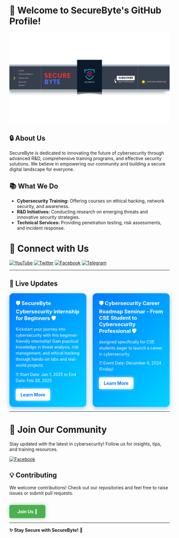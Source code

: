 # 👋 Welcome to SecureByte's GitHub Profile!

![Banner](https://github.com/SecureByteOfficial/SecureByteOfficial/blob/main/securebyte%20banner.png?raw=true)

## 🔒 About Us
SecureByte is dedicated to innovating the future of cybersecurity through advanced R&D, comprehensive training programs, and effective security solutions. We believe in empowering our community and building a secure digital landscape for everyone.

## 📚 What We Do
- **Cybersecurity Training:** Offering courses on ethical hacking, network security, and awareness.
- **R&D Initiatives:** Conducting research on emerging threats and innovative security strategies.
- **Technical Services:** Providing penetration testing, risk assessments, and incident response.

# 🔗 Connect with Us

[![YouTube](https://img.shields.io/badge/YouTube-FF0000?style=for-the-badge&logo=youtube&logoColor=white)](https://www.youtube.com/@securebyteofficial)
[![Twitter](https://img.shields.io/badge/Twitter-1DA1F2?style=for-the-badge&logo=twitter&logoColor=white)](https://x.com/SecureByteORG)
[![Facebook](https://img.shields.io/badge/Facebook-1877F2?style=for-the-badge&logo=facebook&logoColor=white)](https://www.facebook.com/groups/securebytecommunity)
[![Telegram](https://img.shields.io/badge/Telegram-2CA5E0?style=for-the-badge&logo=telegram&logoColor=white)](https://t.me/SecureByteCommunity)

---
## 🔧 Live Updates

<div style="display: flex; gap: 20px; justify-content: center;">

<!-- Card 1 -->
  <div style="flex: 1; max-width: 45%; position: relative; border-radius: 12px; padding: 20px; background: linear-gradient(135deg, #007bff, #00d4ff); color: white; box-shadow: 0 4px 15px rgba(0, 123, 255, 0.4);">
    <div style="display: flex; align-items: center; gap: 15px;">
      <h3 style="margin: 0;"> 🛡️ SecureByte Cybersecurity Internship for Beginners 🛡️  </h3>
    </div>
    <p style="margin: 10px 0 0; font-size: 0.9em; line-height: 1.5;">
      Kickstart your journey into cybersecurity with this beginner-friendly internship! Gain practical knowledge in threat analysis, risk management, and ethical hacking through hands-on labs and real-world projects.
    </p>
      <p style="margin: 10px 0 0; font-size: 0.9em; line-height: 1.5;">
     ⏰   Start Date: Jan 1, 2025 to End Date: Feb 28, 2025
    </p>
    <a href="https://securebyteofficial.github.io/Cybersecurity-Internship-for-Beginners/" target="_blank" style="display: inline-block; margin-top: 15px; padding: 10px 15px; background-color: #fff; color: #007bff; font-weight: bold; border-radius: 5px; text-decoration: none; box-shadow: 0px 0px 8px rgba(255, 255, 255, 0.7); transition: box-shadow 0.3s ease;">
      Learn More
    </a>
  </div>

<!-- Card 2 -->
  <div style="flex: 1; max-width: 45%; position: relative; border-radius: 12px; padding: 20px; background: linear-gradient(135deg, #007bff, #00d4ff); color: white; box-shadow: 0 4px 15px rgba(0, 123, 255, 0.4);">
    <div style="display: flex; align-items: center; gap: 15px;">
      <h3 style="margin: 0;"> 🛡️ Cybersecurity Career Roadmap Seminar - From CSE Student to Cybersecurity Professional 🛡️  </h3>
    </div>
    <p style="margin: 10px 0 0; font-size: 0.9em; line-height: 1.5;">
      designed specifically for CSE students eager to launch a career in cybersecurity.
      <p style="margin: 10px 0 0; font-size: 0.9em; line-height: 1.5;">
     ⏰   Event Date: December 6, 2024 (Friday) 
    </p>
    <a href="https://securebyteofficial.github.io/live-seminars/" target="_blank" style="display: inline-block; margin-top: 15px; padding: 10px 15px; background-color: #fff; color: #007bff; font-weight: bold; border-radius: 5px; text-decoration: none; box-shadow: 0px 0px 8px rgba(255, 255, 255, 0.7); transition: box-shadow 0.3s ease;">
      Learn More
    </a>
  </div>

</div>

--- 

# 🎉 Join Our Community

Stay updated with the latest in cybersecurity! Follow us for insights, tips, and training resources.

[![Facebook](https://img.shields.io/badge/Facebook-1877F2?style=for-the-badge&logo=facebook&logoColor=white)](https://www.facebook.com/groups/securebytecommunity) 


## 💡 Contributing
We welcome contributions! Check out our repositories and feel free to raise issues or submit pull requests.

<!-- Join Us Button -->
<a href="https://github.com/SecureByteOfficial" target="_blank" style="
    display: inline-block;
    margin-top: 15px;
    padding: 12px 25px;
    background-color: #4CAF50;  /* Green color for the button */
    color: white;
    font-weight: bold;
    border-radius: 5px;
    text-decoration: none;
    font-size: 1em;
    box-shadow: 0px 0px 12px rgba(76, 175, 80, 0.6);
    transition: box-shadow 0.3s ease, transform 0.3s ease;
">
    Join Us 🚀
</a>


---

**✨ Stay Secure with SecureByte!** 🔐
